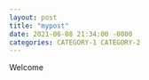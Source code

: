 ```yaml
---
layout: post
title: "mypost"
date: 2021-06-08 21:34:00 -0000
categories: CATEGORY-1 CATEGORY-2
---
```

Welcome
